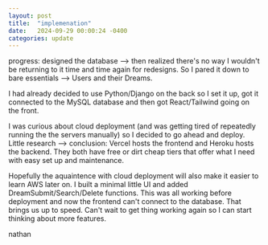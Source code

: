 ```yaml
---
layout: post
title:  "implemenation"
date:   2024-09-29 00:00:24 -0400
categories: update
---
```

progress: designed the database --> then realized there's no way I wouldn't be returning to it time and time again for redesigns. So I pared it down to bare essentials --> Users and their Dreams.

I had already decided to use Python/Django on the back so I set it up, got it connected to the MySQL database and then got React/Tailwind going on the front. 

I was curious about cloud deployment (and was getting tired of repeatedly running the the servers manually) so I decided to go ahead and deploy. Little research --> conclusion: Vercel hosts the frontend and Heroku hosts the backend. They both have free or dirt cheap tiers that offer what I need with easy set up and maintenance. 

Hopefully the aquaintence with cloud deployment will also make it easier to learn AWS later on. 
I built a minimal little UI and added DreamSubmit/Search/Delete functions. This was all working before deployment and now the frontend can't connect to the database. 
That brings us up to speed. Can't wait to get thing working again so I can start thinking about more features. 

nathan